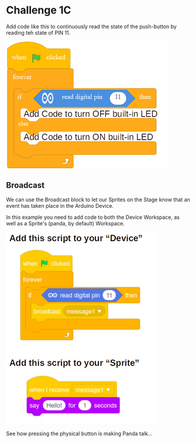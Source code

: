 Challenge 1C
===

Add code like this to continuously read the state of the push-button by reading teh state of PIN 11.

![](images/readpin.jpg)

## Broadcast

We can use the Broadcast block to let our Sprites on the Stage know that an event has taken place in the Arduino Device.

In this example you need to add code to both the Device Workspace, as well as a Sprite's (panda, by default) Workspace.

![](images/buttonbroadcast.jpg)

See how pressing the physical button is making Panda talk...